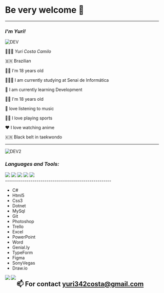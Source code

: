 # Be very welcome 👋
---------------------------


### *I'm Yuri!*
![DEV](https://media.giphy.com/media/iIqmM5tTjmpOB9mpbn/giphy.gif)


   👨🏻‍💻 *Yuri Costa Camilo*

   🇧🇷 Brazilian

👦🏻 I'm 18 years old

👨🏻‍🎓 I am currently studying at Senai de Informática

🌱 I am currently learning Development

👦🏻 I'm 18 years old

🎵 love listening to music

🏊🏻 I love playing sports

❤️ I love watching anime

🇰🇷 Black belt in taekwondo


--------------------------------------------------




![DEV2](https://media.giphy.com/media/26tn33aiTi1jkl6H6/giphy.gif)

### *Languages and Tools:*
<div style="display-flex: justify-content: space-between">
    <img src="http://img.shields.io/badge/-VS%20Code-007ACC?style=flat&logo=visual%20studio%20code&logoColor=white">
    <img src="http://img.shields.io/badge/-Git-F1502F?style=flat&logo=git&logoColor=FFFFFF">  
    <img src="http://img.shields.io/badge/-Github-000000?style=flat&logo=github&logoColor=FFFFFF">
    <img src = "https://img.shields.io/badge/-HTML5-E34F26?style=flat&logo=html5&logoColor=white">
    <img src = "https://img.shields.io/badge/-CSS3-1572B6?style=flat&logo=css3&logoColor=white">
   </div>
   ------------------------------------------------------
   
- C#      
- Html5   
- Css3
- Dotnet
- MySql
- Git
- Photoshop
- Trello
- Excel
- PowerPoint
- Word
- Genial.ly
- TypeForm
- Figma
- SonyVegas
- Draw.io

<a href="https://github.com/Yuri-Camilo/github-readme-stats">
  <img align="left" src="https://github-readme-stats.vercel.app/api?username=Yuri-Costa&show_icons=true" />
</a>
<a href="https://github.com/Yuri-Costa/convoychat">
  <img align="left" src="https://github-readme-stats.vercel.app/api/top-langs/?username=Yuri-Costa" />
</a>


📫 For contact yuri342costa@gmail.com
-----------------------------------------




    




